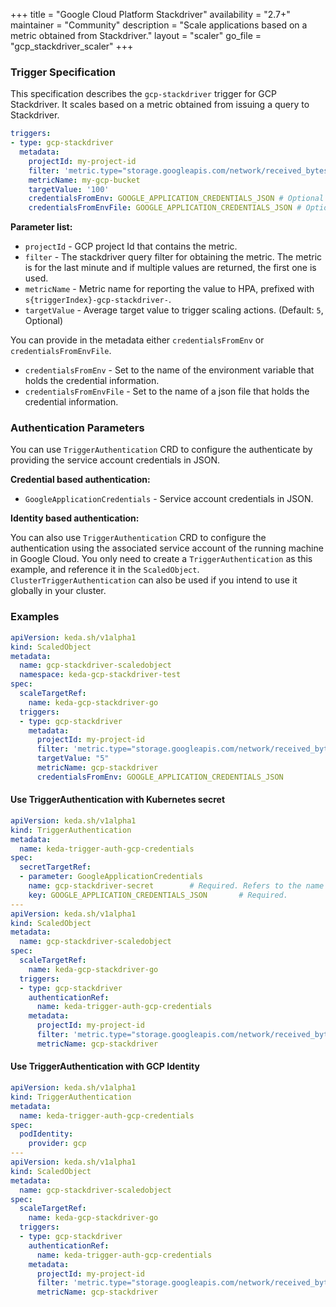 +++
title = "Google Cloud Platform Stackdriver"
availability = "2.7+"
maintainer = "Community"
description = "Scale applications based on a metric obtained from Stackdriver."
layout = "scaler"
go_file = "gcp_stackdriver_scaler"
+++

### Trigger Specification

This specification describes the `gcp-stackdriver` trigger for GCP Stackdriver. It scales based on a metric obtained from issuing a query to Stackdriver.

```yaml
triggers:
- type: gcp-stackdriver
  metadata:
    projectId: my-project-id
    filter: 'metric.type="storage.googleapis.com/network/received_bytes_count" AND resource.type="gcs_bucket" AND metric.label.method="WriteObject" AND resource.label.bucket_name="my-gcp-bucket"'
    metricName: my-gcp-bucket
    targetValue: '100'
    credentialsFromEnv: GOOGLE_APPLICATION_CREDENTIALS_JSON # Optional
    credentialsFromEnvFile: GOOGLE_APPLICATION_CREDENTIALS_JSON # Optional
```

**Parameter list:**

- `projectId` - GCP project Id that contains the metric.
- `filter` - The stackdriver query filter for obtaining the metric. The metric is for the last minute and if multiple values are returned, the first one is used.
- `metricName` - Metric name for reporting the value to HPA, prefixed with `s{triggerIndex}-gcp-stackdriver-`.
- `targetValue` - Average target value to trigger scaling actions. (Default: `5`, Optional)

You can provide in the metadata either `credentialsFromEnv` or `credentialsFromEnvFile`.
- `credentialsFromEnv` - Set to the name of the environment variable that holds the credential information.
- `credentialsFromEnvFile` - Set to the name of a json file that holds the credential information.

### Authentication Parameters
You can use `TriggerAuthentication` CRD to configure the authenticate by providing the service account credentials in JSON. 

**Credential based authentication:**

- `GoogleApplicationCredentials` - Service account credentials in JSON.

**Identity based authentication:**

You can also use `TriggerAuthentication` CRD to configure the authentication using the associated service account of the running machine in Google Cloud. You only need to create a `TriggerAuthentication` as this example, and reference it in the `ScaledObject`. `ClusterTriggerAuthentication` can also be used if you intend to use it globally in your cluster.

### Examples

```yaml
apiVersion: keda.sh/v1alpha1
kind: ScaledObject
metadata:
  name: gcp-stackdriver-scaledobject
  namespace: keda-gcp-stackdriver-test
spec:
  scaleTargetRef:
    name: keda-gcp-stackdriver-go
  triggers:
  - type: gcp-stackdriver
    metadata:
      projectId: my-project-id
      filter: 'metric.type="storage.googleapis.com/network/received_bytes_count" AND resource.type="gcs_bucket" AND metric.label.method="WriteObject" AND resource.label.bucket_name="my-gcp-bucket"'
      targetValue: "5"
      metricName: gcp-stackdriver
      credentialsFromEnv: GOOGLE_APPLICATION_CREDENTIALS_JSON
```

#### Use TriggerAuthentication with Kubernetes secret

```yaml
apiVersion: keda.sh/v1alpha1
kind: TriggerAuthentication
metadata:
  name: keda-trigger-auth-gcp-credentials
spec:
  secretTargetRef:
  - parameter: GoogleApplicationCredentials 
    name: gcp-stackdriver-secret        # Required. Refers to the name of the secret
    key: GOOGLE_APPLICATION_CREDENTIALS_JSON       # Required.
---
apiVersion: keda.sh/v1alpha1
kind: ScaledObject
metadata:
  name: gcp-stackdriver-scaledobject
spec:
  scaleTargetRef:
    name: keda-gcp-stackdriver-go
  triggers:
  - type: gcp-stackdriver
    authenticationRef:
      name: keda-trigger-auth-gcp-credentials
    metadata:
      projectId: my-project-id
      filter: 'metric.type="storage.googleapis.com/network/received_bytes_count" AND resource.type="gcs_bucket" AND metric.label.method="WriteObject" AND resource.label.bucket_name="my-gcp-bucket"'
      metricName: gcp-stackdriver
```

#### Use TriggerAuthentication with GCP Identity

```yaml
apiVersion: keda.sh/v1alpha1
kind: TriggerAuthentication
metadata:
  name: keda-trigger-auth-gcp-credentials
spec:
  podIdentity:
    provider: gcp
---
apiVersion: keda.sh/v1alpha1
kind: ScaledObject
metadata:
  name: gcp-stackdriver-scaledobject
spec:
  scaleTargetRef:
    name: keda-gcp-stackdriver-go
  triggers:
  - type: gcp-stackdriver
    authenticationRef:
      name: keda-trigger-auth-gcp-credentials
    metadata:
      projectId: my-project-id
      filter: 'metric.type="storage.googleapis.com/network/received_bytes_count" AND resource.type="gcs_bucket" AND metric.label.method="WriteObject" AND resource.label.bucket_name="my-gcp-bucket"'
      metricName: gcp-stackdriver
```